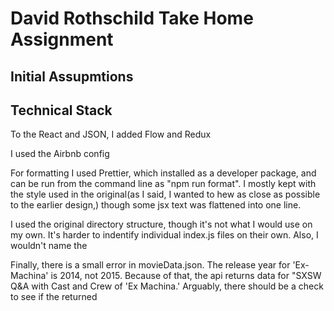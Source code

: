 # David Rothschild Take Home Assignment

## Initial Assupmtions


## Technical Stack

To the React and JSON, I added Flow and Redux

I used the Airbnb config

For formatting I used Prettier, which installed as a developer package, and can be run from the command line as "npm run format". I mostly kept with the style used in the original(as I said, I wanted to hew as close as possible to the earlier design,) though some jsx text was flattened into one line.

I used the original directory structure, though it's not what I would use on my own. It's harder to indentify individual index.js files on their own. Also, I wouldn't name the

Finally, there is a small error in movieData.json. The release year for 'Ex-Machina' is 2014, not 2015. Because of that, the api returns data for "SXSW Q&A with Cast and Crew of 'Ex Machina.' Arguably, there should be a check to see if the returned
